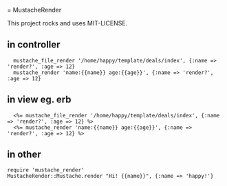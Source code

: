 = MustacheRender

This project rocks and uses MIT-LICENSE.

## in controller

```
  mustache_file_render '/home/happy/template/deals/index', {:name => 'render?', :age => 12}
  mustache_render 'name:{{name}} age:{{age}}', {:name => 'render?', :age => 12}
```
## in view eg. erb

```
  <%= mustache_file_render '/home/happy/template/deals/index', {:name => 'render?', :age => 12} %>
  <%= mustache_render 'name:{{name}} age:{{age}}', {:name => 'render?', :age => 12} %>
```

## in other

```
require 'mustache_render'
MustacheRender::Mustache.render "Hi! {{name}}", {:name => 'happy!'}
```

